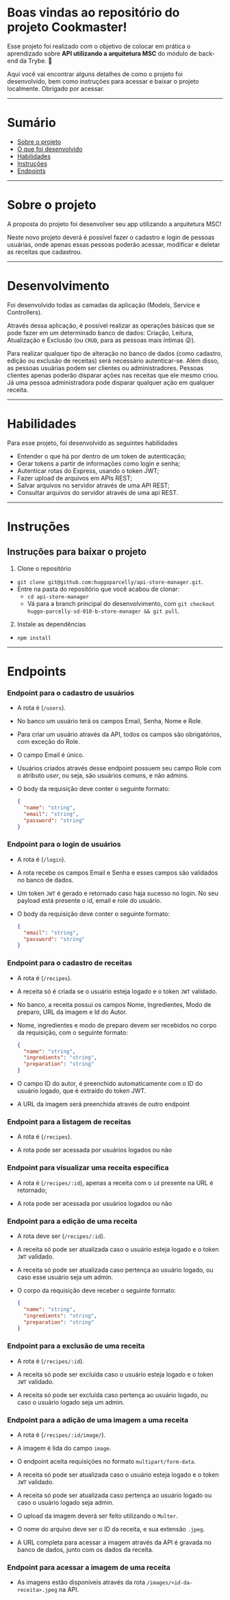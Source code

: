 # Boas vindas ao repositório do projeto Cookmaster!

Esse projeto foi realizado com o objetivo de colocar em prática o aprendizado sobre **API utilizando a arquitetura MSC** do módulo de back-end da Trybe. 🚀

Aqui você vai encontrar alguns detalhes de como o projeto foi desenvolvido, bem como instruções para acessar e baixar o projeto localmente.
Obrigado por acessar.

---

# Sumário

- [Sobre o projeto](#sobre-o-projeto)
- [O que foi desenvolvido](#desenvolvimento)
- [Habilidades](#habilidades)
- [Instruções](#instruções)
- [Endpoints](#edpoints)

---

# Sobre o projeto

A proposta do projeto foi desenvolver seu app utilizando a arquitetura MSC!

Neste novo projeto deverá é possível fazer o cadastro e login de pessoas usuárias, onde apenas essas pessoas poderão acessar, modificar e deletar as receitas que cadastrou.

---

# Desenvolvimento


Foi desenvolvido todas as camadas da aplicação (Models, Service e Controllers).

Através dessa aplicação, é possível realizar as operações básicas que se pode fazer em um determinado banco de dados: Criação, Leitura, Atualização e Exclusão (ou `CRUD`, para as pessoas mais íntimas 😜).

Para realizar qualquer tipo de alteração no banco de dados (como cadastro, edição ou exclusão de receitas) será necessário autenticar-se. Além disso, as pessoas usuárias podem ser clientes ou administradores. Pessoas clientes apenas poderão disparar ações nas receitas que ele mesmo criou. Já uma pessoa administradora pode disparar qualquer ação em qualquer receita.

---

# Habilidades

Para esse projeto, foi desenvolvido as seguintes habilidades

- Entender o que há por dentro de um token de autenticação;
- Gerar tokens a partir de informações como login e senha;
- Autenticar rotas do Express, usando o token JWT;
- Fazer upload de arquivos em APIs REST;
- Salvar arquivos no servidor através de uma API REST;
- Consultar arquivos do servidor através de uma api REST.

---

# Instruções

## Instruções para baixar o projeto

1. Clone o repositório

- `git clone git@github.com:huggoparcelly/api-store-manager.git`.
- Entre na pasta do repositório que você acabou de clonar:
  - `cd api-store-manager`
  - Vá para a branch principal do desenvolvimento, com `git checkout huggo-parcelly-sd-010-b-store-manager && git pull`.

2. Instale as dependências

- `npm install`

---

# Endpoints

### Endpoint para o cadastro de usuários

- A rota é (`/users`).

- No banco um usuário terá os campos Email, Senha, Nome e Role.

- Para criar um usuário através da API, todos os campos são obrigatórios, com exceção do Role.

- O campo Email é único.

- Usuários criados através desse endpoint possuem seu campo Role com o atributo _user_, ou seja, são usuários comuns, e não admins.

- O body da requisição deve conter o seguinte formato:

  ```json
  {
    "name": "string",
    "email": "string",
    "password": "string"
  }
  ```

### Endpoint para o login de usuários

- A rota é (`/login`).

- A rota recebe os campos Email e Senha e esses campos são validados no banco de dados.

- Um token `JWT` é gerado e retornado caso haja sucesso no login. No seu payload está presente o id, email e role do usuário.

- O body da requisição deve conter o seguinte formato:

  ```json
  {
    "email": "string",
    "password": "string"
  }
  ```

### Endpoint para o cadastro de receitas

- A rota é (`/recipes`).

- A receita só é criada se o usuário esteja logado e o token `JWT` validado.

- No banco, a receita possui os campos Nome, Ingredientes, Modo de preparo, URL da imagem e Id do Autor.

- Nome, ingredientes e modo de preparo devem ser recebidos no corpo da requisição, com o seguinte formato:

  ```json
  {
    "name": "string",
    "ingredients": "string",
    "preparation": "string"
  }
  ```

- O campo ID do autor, é preenchido automaticamente com o ID do usuário logado, que é extraído do token JWT.

- A URL da imagem será preenchida através de outro endpoint


### Endpoint para a listagem de receitas

- A rota é (`/recipes`).

- A rota pode ser acessada por usuários logados ou não

### Endpoint para visualizar uma receita específica

- A rota é (`/recipes/:id`), apenas a receita com o `id` presente na URL é retornado;

- A rota pode ser acessada por usuários logados ou não


### Endpoint para a edição de uma receita

- A rota deve ser (`/recipes/:id`).

- A receita só pode ser atualizada caso o usuário esteja logado e o token `JWT` validado.

- A receita só pode ser atualizada caso pertença ao usuário logado, ou caso esse usuário seja um admin.

- O corpo da requisição deve receber o seguinte formato:

  ```json
  {
    "name": "string",
    "ingredients": "string",
    "preparation": "string"
  }
  ```


### Endpoint para a exclusão de uma receita

- A rota é (`/recipes/:id`).

- A receita só pode ser excluída caso o usuário esteja logado e o token `JWT` validado.

- A receita só pode ser excluída caso pertença ao usuário logado, ou caso o usuário logado seja um admin.


### Endpoint para a adição de uma imagem a uma receita

- A rota é (`/recipes/:id/image/`).

- A imagem é lida do campo `image`.

- O endpoint aceita requisições no formato `multipart/form-data`.

- A receita só pode ser atualizada caso o usuário esteja logado e o token `JWT` validado.

- A receita só pode ser atualizada caso pertença ao usuário logado ou caso o usuário logado seja admin.

- O upload da imagem deverá ser feito utilizando o `Multer`.

- O nome do arquivo deve ser o ID da receita, e sua extensão `.jpeg`.

- A URL completa para acessar a imagem através da API é gravada no banco de dados, junto com os dados da receita.


### Endpoint para acessar a imagem de uma receita

- As imagens estão disponíveis através da rota `/images/<id-da-receita>.jpeg` na API.
